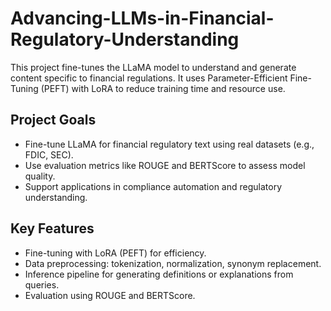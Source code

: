 # Advancing-LLMs-in-Financial-Regulatory-Understanding

This project fine-tunes the LLaMA model to understand and generate content specific to financial regulations. It uses Parameter-Efficient Fine-Tuning (PEFT) with LoRA to reduce training time and resource use.

## Project Goals
- Fine-tune LLaMA for financial regulatory text using real datasets (e.g., FDIC, SEC).
- Use evaluation metrics like ROUGE and BERTScore to assess model quality.
- Support applications in compliance automation and regulatory understanding.

## Key Features
- Fine-tuning with LoRA (PEFT) for efficiency.
- Data preprocessing: tokenization, normalization, synonym replacement.
- Inference pipeline for generating definitions or explanations from queries.
- Evaluation using ROUGE and BERTScore.


